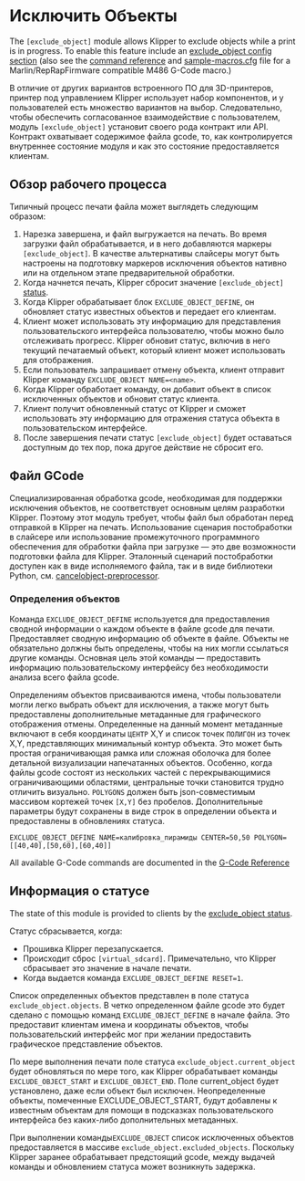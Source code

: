 # Исключить Объекты

The `[exclude_object]` module allows Klipper to exclude objects while a print is in progress. To enable this feature include an [exclude_object config
section](Config_Reference.md#exclude_object) (also see the [command
reference](G-Codes.md#exclude-object) and [sample-macros.cfg](../config/sample-macros.cfg) file for a Marlin/RepRapFirmware compatible M486 G-Code macro.)

В отличие от других вариантов встроенного ПО для 3D-принтеров, принтер под управлением Klipper использует набор компонентов, и у пользователей есть множество вариантов на выбор. Следовательно, чтобы обеспечить согласованное взаимодействие с пользователем, модуль `[exclude_object]` установит своего рода контракт или API. Контракт охватывает содержимое файла gcode, то, как контролируется внутреннее состояние модуля и как это состояние предоставляется клиентам.

## Обзор рабочего процесса

Типичный процесс печати файла может выглядеть следующим образом:

1. Нарезка завершена, и файл выгружается на печать. Во время загрузки файл обрабатывается, и в него добавляются маркеры `[exclude_object]`. В качестве альтернативы слайсеры могут быть настроены на подготовку маркеров исключения объектов нативно или на отдельном этапе предварительной обработки.
1. Когда начнется печать, Klipper сбросит значение `[exclude_object]` [status](Status_Reference.md#exclude_object).
1. Когда Klipper обрабатывает блок `EXCLUDE_OBJECT_DEFINE`, он обновляет статус известных объектов и передает его клиентам.
1. Клиент может использовать эту информацию для представления пользовательского интерфейса пользователю, чтобы можно было отслеживать прогресс. Klipper обновит статус, включив в него текущий печатаемый объект, который клиент может использовать для отображения.
1. Если пользователь запрашивает отмену объекта, клиент отправит Klipper команду `EXCLUDE_OBJECT NAME=<name>`.
1. Когда Klipper обработает команду, он добавит объект в список исключенных объектов и обновит статус клиента.
1. Клиент получит обновленный статус от Klipper и сможет использовать эту информацию для отражения статуса объекта в пользовательском интерфейсе.
1. После завершения печати статус `[exclude_object]` будет оставаться доступным до тех пор, пока другое действие не сбросит его.

## Файл GCode

Специализированная обработка gcode, необходимая для поддержки исключения объектов, не соответствует основным целям разработки Klipper. Поэтому этот модуль требует, чтобы файл был обработан перед отправкой в Klipper на печать. Использование сценария постобработки в слайсере или использование промежуточного программного обеспечения для обработки файла при загрузке — это две возможности подготовки файла для Klipper. Эталонный сценарий постобработки доступен как в виде исполняемого файла, так и в виде библиотеки Python, см. [cancelobject-preprocessor](https://github.com/kageurufu/cancelobject-preprocessor).

### Определения объектов

Команда `EXCLUDE_OBJECT_DEFINE` используется для предоставления сводной информации о каждом объекте в файле gcode для печати. Предоставляет сводную информацию об объекте в файле. Объекты не обязательно должны быть определены, чтобы на них могли ссылаться другие команды. Основная цель этой команды — предоставить информацию пользовательскому интерфейсу без необходимости анализа всего файла gcode.

Определениям объектов присваиваются имена, чтобы пользователи могли легко выбрать объект для исключения, а также могут быть предоставлены дополнительные метаданные для графического отображения отмены. Определенные на данный момент метаданные включают в себя координаты `ЦЕНТР` X,Y и список точек `ПОЛИГОН` из точек X,Y, представляющих минимальный контур объекта. Это может быть простая ограничивающая рамка или сложная оболочка для более детальной визуализации напечатанных объектов. Особенно, когда файлы gcode состоят из нескольких частей с перекрывающимися ограничивающими областями, центральные точки становится трудно отличить визуально. `POLYGONS` должен быть json-совместимым массивом кортежей точек `[X,Y]` без пробелов. Дополнительные параметры будут сохранены в виде строк в определении объекта и предоставлены в обновлениях статуса.

`EXCLUDE_OBJECT_DEFINE NAME=калибровка_пирамиды CENTER=50,50 POLYGON=[[40,40],[50,60],[60,40]]`

All available G-Code commands are documented in the [G-Code
Reference](./G-Codes.md#excludeobject)

## Информация о статусе

The state of this module is provided to clients by the [exclude_object
status](Status_Reference.md#exclude_object).

Статус сбрасывается, когда:

- Прошивка Klipper перезапускается.
- Происходит сброс `[virtual_sdcard]`. Примечательно, что Klipper сбрасывает это значение в начале печати.
- Когда выдается команда `EXCLUDE_OBJECT_DEFINE RESET=1`.

Список определенных объектов представлен в поле статуса `exclude_object.objects`. В четко определенном файле gcode это будет сделано с помощью команд `EXCLUDE_OBJECT_DEFINE` в начале файла. Это предоставит клиентам имена и координаты объектов, чтобы пользовательский интерфейс мог при желании предоставить графическое представление объектов.

По мере выполнения печати поле статуса `exclude_object.current_object` будет обновляться по мере того, как Klipper обрабатывает команды `EXCLUDE_OBJECT_START` и `EXCLUDE_OBJECT_END`. Поле current_object будет установлено, даже если объект был исключен. Неопределенные объекты, помеченные EXCLUDE_OBJECT_START, будут добавлены к известным объектам для помощи в подсказках пользовательского интерфейса без каких-либо дополнительных метаданных.

При выполнении команды`EXCLUDE_OBJECT` список исключенных объектов предоставляется в массиве `exclude_object.excluded_objects`. Поскольку Klipper заранее обрабатывает предстоящий gcode, между выдачей команды и обновлением статуса может возникнуть задержка.
